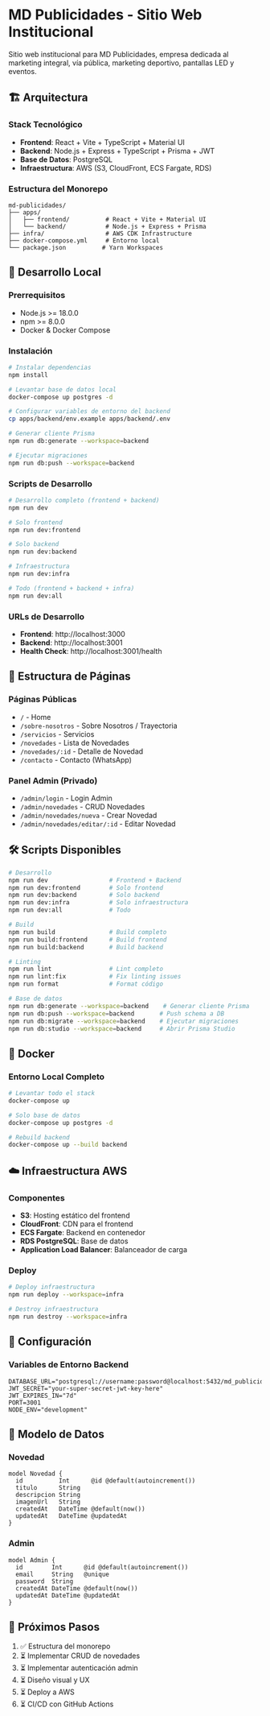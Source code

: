 # MD Publicidades - Sitio Web Institucional

Sitio web institucional para MD Publicidades, empresa dedicada al marketing integral, vía pública, marketing deportivo, pantallas LED y eventos.

## 🏗️ Arquitectura

### Stack Tecnológico
- **Frontend**: React + Vite + TypeScript + Material UI
- **Backend**: Node.js + Express + TypeScript + Prisma + JWT
- **Base de Datos**: PostgreSQL
- **Infraestructura**: AWS (S3, CloudFront, ECS Fargate, RDS)

### Estructura del Monorepo
```
md-publicidades/
├── apps/
│   ├── frontend/          # React + Vite + Material UI
│   └── backend/           # Node.js + Express + Prisma
├── infra/                 # AWS CDK Infrastructure
├── docker-compose.yml     # Entorno local
└── package.json          # Yarn Workspaces
```

## 🚀 Desarrollo Local

### Prerrequisitos
- Node.js >= 18.0.0
- npm >= 8.0.0
- Docker & Docker Compose

### Instalación
```bash
# Instalar dependencias
npm install

# Levantar base de datos local
docker-compose up postgres -d

# Configurar variables de entorno del backend
cp apps/backend/env.example apps/backend/.env

# Generar cliente Prisma
npm run db:generate --workspace=backend

# Ejecutar migraciones
npm run db:push --workspace=backend
```

### Scripts de Desarrollo
```bash
# Desarrollo completo (frontend + backend)
npm run dev

# Solo frontend
npm run dev:frontend

# Solo backend
npm run dev:backend

# Infraestructura
npm run dev:infra

# Todo (frontend + backend + infra)
npm run dev:all
```

### URLs de Desarrollo
- **Frontend**: http://localhost:3000
- **Backend**: http://localhost:3001
- **Health Check**: http://localhost:3001/health

## 📁 Estructura de Páginas

### Páginas Públicas
- `/` - Home
- `/sobre-nosotros` - Sobre Nosotros / Trayectoria
- `/servicios` - Servicios
- `/novedades` - Lista de Novedades
- `/novedades/:id` - Detalle de Novedad
- `/contacto` - Contacto (WhatsApp)

### Panel Admin (Privado)
- `/admin/login` - Login Admin
- `/admin/novedades` - CRUD Novedades
- `/admin/novedades/nueva` - Crear Novedad
- `/admin/novedades/editar/:id` - Editar Novedad

## 🛠️ Scripts Disponibles

```bash
# Desarrollo
npm run dev                 # Frontend + Backend
npm run dev:frontend        # Solo frontend
npm run dev:backend         # Solo backend
npm run dev:infra           # Solo infraestructura
npm run dev:all             # Todo

# Build
npm run build               # Build completo
npm run build:frontend      # Build frontend
npm run build:backend       # Build backend

# Linting
npm run lint                # Lint completo
npm run lint:fix            # Fix linting issues
npm run format              # Format código

# Base de datos
npm run db:generate --workspace=backend    # Generar cliente Prisma
npm run db:push --workspace=backend       # Push schema a DB
npm run db:migrate --workspace=backend    # Ejecutar migraciones
npm run db:studio --workspace=backend     # Abrir Prisma Studio
```

## 🐳 Docker

### Entorno Local Completo
```bash
# Levantar todo el stack
docker-compose up

# Solo base de datos
docker-compose up postgres -d

# Rebuild backend
docker-compose up --build backend
```

## ☁️ Infraestructura AWS

### Componentes
- **S3**: Hosting estático del frontend
- **CloudFront**: CDN para el frontend
- **ECS Fargate**: Backend en contenedor
- **RDS PostgreSQL**: Base de datos
- **Application Load Balancer**: Balanceador de carga

### Deploy
```bash
# Deploy infraestructura
npm run deploy --workspace=infra

# Destroy infraestructura
npm run destroy --workspace=infra
```

## 🔧 Configuración

### Variables de Entorno Backend
```env
DATABASE_URL="postgresql://username:password@localhost:5432/md_publicidades"
JWT_SECRET="your-super-secret-jwt-key-here"
JWT_EXPIRES_IN="7d"
PORT=3001
NODE_ENV="development"
```

## 📝 Modelo de Datos

### Novedad
```prisma
model Novedad {
  id          Int      @id @default(autoincrement())
  titulo      String
  descripcion String
  imagenUrl   String
  createdAt   DateTime @default(now())
  updatedAt   DateTime @updatedAt
}
```

### Admin
```prisma
model Admin {
  id        Int      @id @default(autoincrement())
  email     String   @unique
  password  String
  createdAt DateTime @default(now())
  updatedAt DateTime @updatedAt
}
```

## 🚀 Próximos Pasos

1. ✅ Estructura del monorepo
2. ⏳ Implementar CRUD de novedades
3. ⏳ Implementar autenticación admin
4. ⏳ Diseño visual y UX
5. ⏳ Deploy a AWS
6. ⏳ CI/CD con GitHub Actions

